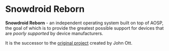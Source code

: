 # Snowdroid Reborn
**Snowdroid Reborn** - an independent operating system built on top of AOSP, the goal of which is to provide the greatest possible support for devices that are _poorly supported_ by device manufacturers.

It is the successor to the [original project](https://github.com/SnowDroid) created by John Ott.
